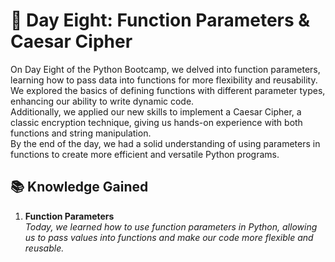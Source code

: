 # 🎯 Day Eight: Function Parameters & Caesar Cipher

On Day Eight of the Python Bootcamp, we delved into function parameters, learning how to pass data into functions for more flexibility and reusability.  
We explored the basics of defining functions with different parameter types, enhancing our ability to write dynamic code.  
Additionally, we applied our new skills to implement a Caesar Cipher, a classic encryption technique, giving us hands-on experience with both functions and string manipulation.  
By the end of the day, we had a solid understanding of using parameters in functions to create more efficient and versatile Python programs.

## 📚 Knowledge Gained

1. **Function Parameters**  
*Today, we learned how to use function parameters in Python, allowing us to pass values into functions and make our code more flexible and reusable.*